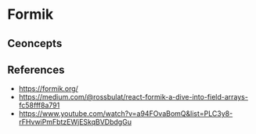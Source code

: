 # Formik

## Ceoncepts


## References
- https://formik.org/
- https://medium.com/@rossbulat/react-formik-a-dive-into-field-arrays-fc58fff8a791
- https://www.youtube.com/watch?v=a94FOvaBomQ&list=PLC3y8-rFHvwiPmFbtzEWjESkqBVDbdgGu